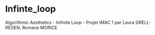 # Infinte_loop
Algorithmic Aesthetics - Infinite Loop - Projet IMAC 1 par Laura GRELL-REGEN, Romane MORICE
